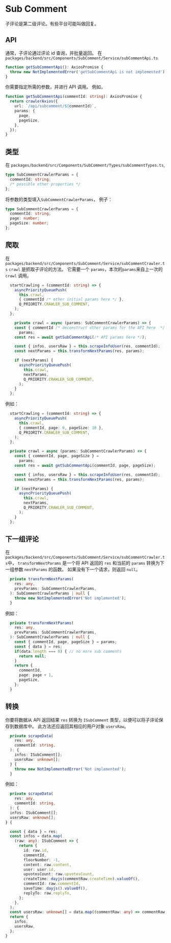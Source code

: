 # Sub Comment

子评论是第二级评论。有些平台可能叫做回复。

## API

通常，子评论通过评论 id 查询，并批量返回。
在`packages/backend/src/Components/SubComment/Service/subCommentApi.ts`

```typescript
function getSubCommentApi(): AxiosPromise {
  throw new NotImplementedError('getSubCommentApi is not implemented');
}
```

你需要指定所需的参数，并进行 API 调用。 例如，

```typescript
function getSubCommentApi(commentId: string): AxiosPromise {
  return crawlerAxios({
    url: `/api/subcomment/${commentId}`,
    params: {
      page,
      pageSize,
    },
  });
}
```

## 类型

在 `packages/backend/src/Components/SubComment/Types/subCommentTypes.ts`,

```typescript
type SubCommentCrawlerParams = {
  commentId: string;
  /* possible other properties */
};
```

将参数的类型填入`SubCommentCrawlerParams`，
例子：

```typescript
type SubCommentCrawlerParams = {
  commentId: string;
  page: number;
  pageSize: number;
};
```

## 爬取

在`packages/backend/src/Components/SubComment/Service/subCommentCrawler.ts`
`crawl` 是抓取子评论的方法。 它需要一个 `params`，本次的`params`来自上一次的 `crawl` 调用。

```typescript
  startCrawling = (commentId: string) => {
    asyncPriorityQueuePush(
      this.crawl,
      { commentId /* other initial params here */ },
      Q_PRIORITY.CRAWLER_SUB_COMMENT,
    );
  };

    private crawl = async (params: SubCommentCrawlerParams) => {
    const { commentId /* deconstruct other params for the API here  */ } =
      params;
    const res = await getSubCommentApi(/* API params here */);

    const { infos, usersRaw } = this.scrapeInfoUser(res, commentId);
    const nextParams = this.transformNextParams(res, params);

    if (nextParams) {
      asyncPriorityQueuePush(
        this.crawl,
        nextParams,
        Q_PRIORITY.CRAWLER_SUB_COMMENT,
      );
    }
  };
```

例如：

```typescript
  startCrawling = (commentId: string) => {
    asyncPriorityQueuePush(
      this.crawl,
      { commentId, page: 0, pageSize: 10 },
      Q_PRIORITY.CRAWLER_SUB_COMMENT,
    );
  };

  private crawl = async (params: SubCommentCrawlerParams) => {
    const { commentId, page, pageSize } =
      params;
    const res = await getSubCommentApi(commentId, page, pageSize);

    const { infos, usersRaw } = this.scrapeInfoUser(res, commentId);
    const nextParams = this.transformNextParams(res, params);

    if (nextParams) {
      asyncPriorityQueuePush(
        this.crawl,
        nextParams,
        Q_PRIORITY.CRAWLER_SUB_COMMENT,
      );
    }
  };
```

## 下一组评论

在`packages/backend/src/Components/SubComment/Service/subCommentCrawler.ts`中，
`transformNextParams` 是一个将 API 返回的 `res` 和当前的 `params` 转换为下一组参数 `nextParams` 的函数。 如果没有下一个请求，则返回 `null`。

```typescript
  private transformNextParams(
    res: any,
    prevParams: SubCommentCrawlerParams,
  ): SubCommentCrawlerParams | null {
    throw new NotImplementedError('Not implemented');
  }
```

例如：

```typescript
  private transformNextParams(
    res: any,
    prevParams: SubCommentCrawlerParams,
  ): SubCommentCrawlerParams | null {
    const { commentId, page, pageSize } = params;
    const { data } = res;
    if(data.length === 0) { // no more sub comments
      return null;
    }
    return {
      commentId,
      page: page + 1,
      pageSize,
    };
  }
```

## 转换

你要将数据从 API 返回结果 `res` 转换为 `ISubComment` 类型，以便可以将子评论保存到数据库中。
此方法还应返回其相应的用户对象 `usersRaw`。

```typescript
  private scrapeData(
    res: any,
    commentId: string,
  ): {
    infos: ISubComment[];
    usersRaw: unknown[];
  } {
    throw new NotImplementedError('Not implemented');
  }
```

例如：

```typescript
  private scrapeData(
    res: any,
    commentId: string,
  ): {
  infos: ISubComment[];
  usersRaw: unknown[];
} {

  const { data } = res;
  const infos = data.map(
    (raw: any): ISubComment => {
      return {
        id: raw.id,
        commentId,
        floorNumber: -1,
        content: raw.content,
        user: user.id,
        upvotesCount: raw.upvotesCount,
        createTime: dayjs(commentRaw.createTime).valueOf(),
        commentId: raw.commentId,
        saveTime: dayjs().valueOf(),
        replyTo: raw.replyTo,
      };
    },
  );
  const usersRaw: unknown[] = data.map((commentRaw: any) => commentRaw.user);
  return {
    infos,
    usersRaw,
  };
}
```
